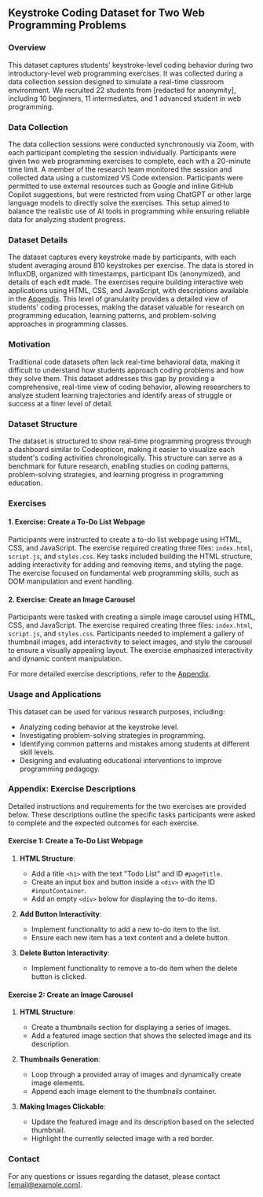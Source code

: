 ## Keystroke Coding Dataset for Two Web Programming Problems

### Overview
This dataset captures students' keystroke-level coding behavior during two introductory-level web programming exercises. It was collected during a data collection session designed to simulate a real-time classroom environment. We recruited 22 students from [redacted for anonymity], including 10 beginners, 11 intermediates, and 1 advanced student in web programming.

### Data Collection
The data collection sessions were conducted synchronously via Zoom, with each participant completing the session individually. Participants were given two web programming exercises to complete, each with a 20-minute time limit. A member of the research team monitored the session and collected data using a customized VS Code extension. Participants were permitted to use external resources such as Google and inline GitHub Copilot suggestions, but were restricted from using ChatGPT or other large language models to directly solve the exercises. This setup aimed to balance the realistic use of AI tools in programming while ensuring reliable data for analyzing student progress.

### Dataset Details
The dataset captures every keystroke made by participants, with each student averaging around 810 keystrokes per exercise. The data is stored in InfluxDB, organized with timestamps, participant IDs (anonymized), and details of each edit made. The exercises require building interactive web applications using HTML, CSS, and JavaScript, with descriptions available in the [Appendix](#exercise-descriptions). This level of granularity provides a detailed view of students' coding processes, making the dataset valuable for research on programming education, learning patterns, and problem-solving approaches in programming classes.

### Motivation
Traditional code datasets often lack real-time behavioral data, making it difficult to understand how students approach coding problems and how they solve them. This dataset addresses this gap by providing a comprehensive, real-time view of coding behavior, allowing researchers to analyze student learning trajectories and identify areas of struggle or success at a finer level of detail.

### Dataset Structure
The dataset is structured to show real-time programming progress through a dashboard similar to Codeopticon, making it easier to visualize each student's coding activities chronologically. This structure can serve as a benchmark for future research, enabling studies on coding patterns, problem-solving strategies, and learning progress in programming education.

### Exercises
#### 1. Exercise: Create a To-Do List Webpage
Participants were instructed to create a to-do list webpage using HTML, CSS, and JavaScript. The exercise required creating three files: `index.html`, `script.js`, and `styles.css`. Key tasks included building the HTML structure, adding interactivity for adding and removing items, and styling the page. The exercise focused on fundamental web programming skills, such as DOM manipulation and event handling.

#### 2. Exercise: Create an Image Carousel
Participants were tasked with creating a simple image carousel using HTML, CSS, and JavaScript. The exercise required creating three files: `index.html`, `script.js`, and `styles.css`. Participants needed to implement a gallery of thumbnail images, add interactivity to select images, and style the carousel to ensure a visually appealing layout. The exercise emphasized interactivity and dynamic content manipulation.

For more detailed exercise descriptions, refer to the [Appendix](#exercise-descriptions).

### Usage and Applications
This dataset can be used for various research purposes, including:
- Analyzing coding behavior at the keystroke level.
- Investigating problem-solving strategies in programming.
- Identifying common patterns and mistakes among students at different skill levels.
- Designing and evaluating educational interventions to improve programming pedagogy.

### Appendix: Exercise Descriptions <a id="exercise-descriptions"></a>
Detailed instructions and requirements for the two exercises are provided below. These descriptions outline the specific tasks participants were asked to complete and the expected outcomes for each exercise.

#### Exercise 1: Create a To-Do List Webpage
1. **HTML Structure**:
   - Add a title `<h1>` with the text "Todo List" and ID `#pageTitle`.
   - Create an input box and button inside a `<div>` with the ID `#inputContainer`.
   - Add an empty `<div>` below for displaying the to-do items.

2. **Add Button Interactivity**:
   - Implement functionality to add a new to-do item to the list.
   - Ensure each new item has a text content and a delete button.

3. **Delete Button Interactivity**:
   - Implement functionality to remove a to-do item when the delete button is clicked.

#### Exercise 2: Create an Image Carousel
1. **HTML Structure**:
   - Create a thumbnails section for displaying a series of images.
   - Add a featured image section that shows the selected image and its description.

2. **Thumbnails Generation**:
   - Loop through a provided array of images and dynamically create image elements.
   - Append each image element to the thumbnails container.

3. **Making Images Clickable**:
   - Update the featured image and its description based on the selected thumbnail.
   - Highlight the currently selected image with a red border.

### Contact
For any questions or issues regarding the dataset, please contact [email@example.com].
